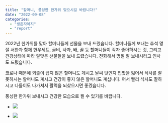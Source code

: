 ```yaml
---
title: "할머니, 풍성한 한가위 맞으시길 바랍니다!"
date: "2022-09-08"
categories: 
  - "생존자복지"
  - "report"
---
```


2022년 한가위를 맞아 할머니들께 선물을 보내 드렸습니다. 할머니들께 보내는 추석 명절 서한과 함께 한우세트, 굴비, 사과, 배, 꿀 등 할머니들이 각자 좋아하시는 것, 그리고 건강상태에 따라 알맞은 선물들을 보내 드렸습니다. 전화해서 명절 잘 보내시라고 인사도 드렸습니다.

코로나 때문에 외출이 쉽지 않은 할머니도 계시고 날씨 탓인지 입맛을 잃어서 식사를 잘 못하시는 할머니도 계시고 건강이 좋지 않은 할머니도 계십니다. 어서 빨리 식사도 잘하시고 나들이도 나가셔서 활력을 되찾으시면 좋겠습니다.

풍성한 한가위 보내시고 건강한 모습으로 뵐 수 있기를 바랍니다.

- ![](https://r2.womenandwar.net/2022/09/사본-꾸미기20220906_091947-1024x607.jpg)
    
- ![](https://r2.womenandwar.net/2022/09/크기변환120220905_151924-rotated.jpg)
